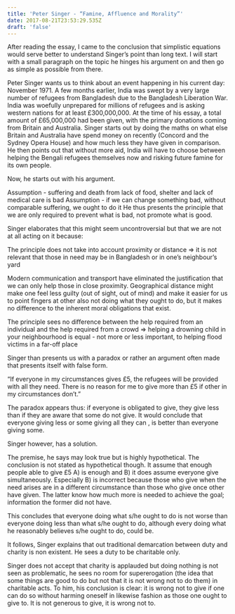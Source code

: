 ```yaml
---
title: 'Peter Singer - “Famine, Affluence and Morality”'
date: 2017-08-21T23:53:29.535Z
draft: 'false'
---
```



After reading the essay, I came to the conclusion that simplistic equations would serve better to understand Singer’s point than long text. I will start with a small paragraph on the topic he hinges his argument on and then go as simple as possible from there.

Peter Singer wants us to think about an event happening in his current day: November 1971. A few months earlier, India was swept by a very large number of refugees from Bangladesh due to the Bangladesh Liberation War. India was woefully unprepared for millions of refugees and is asking western nations for at least £300,000,000. At the time of his essay, a total amount of £65,000,000 had been given, with the primary donations coming from Britain and Australia.
Singer starts out by doing the maths on what else Britain and Australia have spend money on recently (Concord and the Sydney Opera House) and how much less they have given in comparison. He then points out that without more aid, India will have to choose between helping the Bengali refugees themselves now and risking future famine for its own people.

Now, he starts out with his argument.

Assumption - suffering and death from lack of food, shelter and lack of medical care is bad
Assumption - if we can change something bad, without comparable suffering, we ought to do it
He thus presents the principle that we are only required to prevent what is bad, not promote what is good.

Singer elaborates that this might seem uncontroversial but that we are not at all acting on it because:

The principle does not take into account proximity or distance
⇒ it is not relevant that those in need may be in Bangladesh or in one’s neighbour’s yard

Modern communication and transport have eliminated the justification that we can only help those in close proximity. Geographical distance might make one feel less guilty (out of sight, out of mind) and make it easier for us to point fingers at other also not doing what they ought to do, but it makes no difference to the inherent moral obligations that exist. 


The principle sees no difference between the help required from an individual and the help required from a crowd
⇒ helping a drowning child in your neighbourhood is equal - not more or less important, to helping flood victims in a far-off place

Singer than presents us with a paradox or rather an argument often made that presents itself with false form.

“If everyone in my circumstances gives £5, the refugees will be provided with all they need.
There is no reason for me to give more than £5 if other in my circumstances don’t.”

The paradox appears thus: if everyone is obligated to give, they give less than if they are aware that some do not give. It would conclude that everyone giving less or some giving all they can , is better than everyone giving some.

Singer however, has a solution. 

The premise, he says may look true but is highly hypothetical. The conclusion is not stated as hypothetical though. It assume that enough people able to give £5 A) is enough and B) it does assume everyone give simultaneously. 
Especially B) is incorrect because those who give when the need arises are in a different circumstance than those who give once other have given. The latter know how much more is needed to achieve the goal; information the former did not have.

This concludes that everyone doing what s/he ought to do is not worse than everyone doing less than what s/he ought to do, although every doing what he reasonably believes s/he ought to do, could be.

It follows, Singer explains that out traditional demarcation between duty and charity is non existent. He sees a duty to be charitable only.

Singer does not accept that charity is applauded but doing nothing is not seen as problematic, he sees no room for supererogation (the idea that some things are good to do but not that it is not wrong not to do them) in charitable acts. To him, his conclusion is clear: it is wrong not to give if one can do so without harming oneself in likewise fashion as those one ought to give to. It is not generous to give, it is wrong not to.


